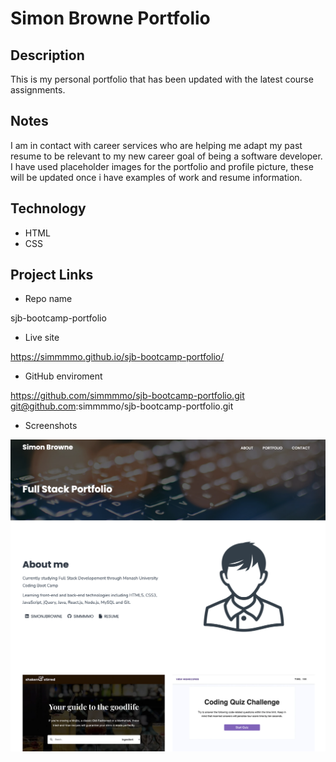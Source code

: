 # Simon Browne Portfolio

## Description

This is my personal portfolio that has been updated with the latest course assignments.

## Notes

I am in contact with career services who are helping me adapt my past resume to be relevant to my new career goal of being a software developer.
I have used placeholder images for the portfolio and profile picture, these will be updated once i have examples of work and resume information.

## Technology

- HTML
- CSS

## Project Links

- Repo name

sjb-bootcamp-portfolio

- Live site

https://simmmmo.github.io/sjb-bootcamp-portfolio/

- GitHub enviroment

https://github.com/simmmmo/sjb-bootcamp-portfolio.git
git@github.com:simmmmo/sjb-bootcamp-portfolio.git

- Screenshots

![Portfolio](./assets/screenshot/screenshot-portfolio.png)
